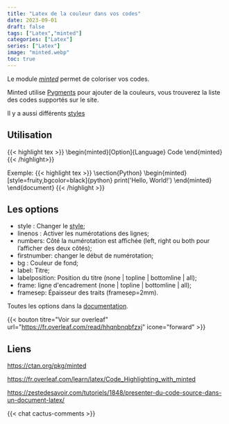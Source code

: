 ```yaml
---
title: "Latex de la couleur dans vos codes"
date: 2023-09-01
draft: false
tags: ["Latex","minted"]
categories: ["Latex"]
series: ["Latex"]
image: "minted.webp"
toc: true
---
```

Le module [*minted*](https://ctan.org/pkg/minted) permet de coloriser vos codes.

Minted utilise [Pygments](https://pygments.org/languages/) pour ajouter de la couleurs, vous trouverez la liste des codes supportés sur le site.

Il y a aussi différents [styles](https://pygments.org/styles/)

## Utilisation
{{< highlight tex >}}
\begin{minted}[Option]{Language}
Code
\end{minted}
{{< /highlight>}}

Exemple:
{{< highlight tex >}}
\section{Python}
\begin{minted}[style=fruity,bgcolor=black]{python}
print('Hello, World!')
\end{minted}
\end{document}
{{< /highlight >}}

## Les options
- style : Changer le [style](https://pygments.org/styles/);
- linenos : Activer les numérotations des lignes;
- numbers: Côté la numérotation est affichée (left, right ou both pour l’afficher des deux côtés);
- firstnumber: changer le début de numérotation;
- bg : Couleur de fond;
- label: Titre;
- labelposition: Position du titre (none | topline | bottomline | all);
- frame: ligne d'encadrement (none | topline | bottomline | all);
- framesep: Épaisseur des traits (framesep=2mm).


Toutes les options dans la [documentation](https://ctan.org/pkg/minted).


{{< bouton titre="Voir sur overleaf" url="https://fr.overleaf.com/read/hhqnbnqbfzxj" icone="forward" >}}

## Liens
https://ctan.org/pkg/minted

https://fr.overleaf.com/learn/latex/Code_Highlighting_with_minted

https://zestedesavoir.com/tutoriels/1848/presenter-du-code-source-dans-un-document-latex/

{{< chat cactus-comments >}}
